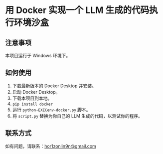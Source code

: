 # 用 Docker 实现一个 LLM 生成的代码执行环境沙盒

## 注意事项
本项目运行于 Windows 环境下。

## 如何使用
1. 下载最新版本的 Docker Desktop 并安装。
2. 启动 Docker Desktop。
3. 下载本项目到本地。
4. `pip install docker`
5. 运行 `python-EXECenv-docker.py` 脚本。
6. 将 `script.py` 替换为你自己的 LLM 生成的代码，以测试你的程序。

## 联系方式
如有问题，请联系：hor1zonlin9n@gmail.com
